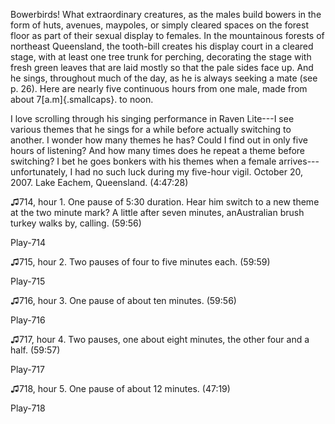Bowerbirds! What extraordinary creatures, as the males build bowers in the form of huts, avenues, maypoles, or simply cleared spaces on the forest floor as part of their sexual display to females. In the mountainous forests of northeast Queensland, the tooth-bill creates his display court in a cleared stage, with at least one tree trunk for perching, decorating the stage with fresh green leaves that are laid mostly so that the pale sides face up. And he sings, throughout much of the day, as he is always seeking a mate (see p. 26). Here are nearly five continuous hours from one male, made from about 7[a.m]{.smallcaps}. to noon.

I love scrolling through his singing performance in Raven Lite---I see various themes that he sings for a while before actually switching to another. I wonder how many themes he has? Could I find out in only five hours of listening? And how many times does he repeat a theme before switching? I bet he goes bonkers with his themes when a female arrives---unfortunately, I had no such luck during my five-hour vigil. October 20, 2007. Lake Eachem, Queensland. (4:47:28)

♫714, hour 1. One pause of 5:30 duration. Hear him switch to a new theme at the two minute mark? A little after seven minutes, anAustralian brush turkey walks by, calling. (59:56)

Play-714

♫715, hour 2. Two pauses of four to five minutes each. (59:59)

Play-715

♫716, hour 3. One pause of about ten minutes. (59:56)

Play-716

♫717, hour 4. Two pauses, one about eight minutes, the other four and a half. (59:57)

Play-717

♫718, hour 5. One pause of about 12 minutes. (47:19)

Play-718
